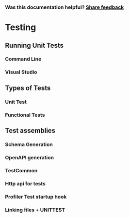 
### Was this documentation helpful? [Share feedback](https://www.research.net/r/DGDQWXH?src=documentation%2FlearningPath%2Ftesting)

# Testing

## Running Unit Tests

### Command Line

### Visual Studio

## Types of Tests

### Unit Test

### Functional Tests

## Test assemblies

### Schema Generation

### OpenAPI generation

### TestCommon

### Http api for tests

### Profiler Test startup hook

### Linking files + UNITTEST
